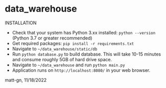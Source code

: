 # data_warehouse

INSTALLATION

- Check that your system has Python 3.xx installed: `python --version` (Python 3.7 or greater recommended)
- Get required packages: `pip install -r requirements.txt`
- Navigate to `~/data_warehouse/static/db`
- Run `python database.py` to build database. This will take 10-15 minutes and consume roughly 5GB of hard drive space.
- Navigate to `~/data_warehouse` and run `python main.py`
- Application runs on `http://localhost:8080/` in your web browser.


matt-gn, 11/18/2022
